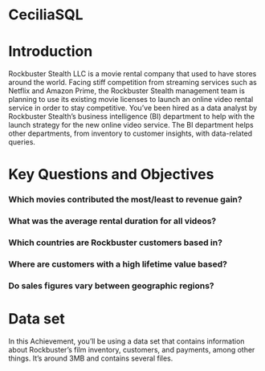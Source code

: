 # CeciliaSQL
# Introduction
Rockbuster Stealth LLC is a movie rental company that used to have stores around the world. Facing stiff competition from streaming services such as Netflix and Amazon Prime, the Rockbuster Stealth management team is planning to use its existing movie licenses to launch an online video rental service in order to stay competitive.
You’ve been hired as a data analyst by Rockbuster Stealth’s business intelligence (BI) department to help with the launch strategy for the new online video service. The BI department helps other departments, from inventory to customer insights, with data-related queries.

# Key Questions and Objectives
### Which movies contributed the most/least to revenue gain?
### What was the average rental duration for all videos?
### Which countries are Rockbuster customers based in?
### Where are customers with a high lifetime value based?
### Do sales figures vary between geographic regions?

# Data set
In this Achievement, you’ll be using a data set that contains information about Rockbuster’s film inventory, customers, and payments, among other things. It’s around 3MB and contains several files.
